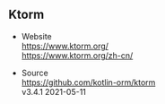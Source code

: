 
## Ktorm

- Website  
  https://www.ktorm.org/  
  https://www.ktorm.org/zh-cn/  

- Source  
  https://github.com/kotlin-orm/ktorm  
  v3.4.1 2021-05-11

